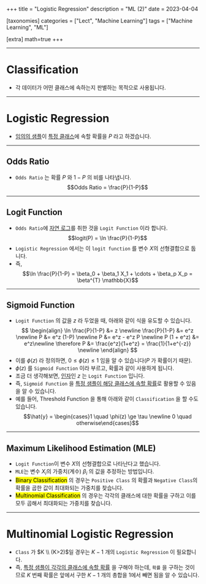 +++
title = "Logistic Regression"
description = "ML (2)"
date = 2023-04-04

[taxonomies]
categories = ["Lect", "Machine Learning"]
tags = ["Machine Learning", "ML"]

[extra]
math=true
+++

---

# Classification
- 각 데이터가 어떤 클래스에 속하는지 판별하는 목적으로 사용됩니다.

---

# Logistic Regression
- <u>임의의 샘플</u>이 <u>특정 클래스</u>에 속할 확률을 $P$ 라고 하겠습니다.

---

## Odds Ratio
- `Odds Ratio` 는 확률 $P$ 와 $1-P$ 의 비를 나타냅니다.
$$Odds Ratio = \frac{P}{1-P}$$

---

## Logit Function
- `Odds Ratio`에 <u>자연 로그</u>를 취한 것을 `Logit Function` 이라 합니다.
$$logit(P) = \ln \frac{P}{1-P}$$
- `Logistic Regression` 에서는 이 `logit function` 를 변수 $X$의 선형결합으로 둡니다.
- 즉,
$$\ln \frac{P}{1-P} = \beta_0 + \beta_1 X_1 + \cdots + \beta_p X_p = \beta^{T} \mathbb{X}$$

---

## Sigmoid Function
- `Logit Function` 의 값을 $z$ 라 두었을 때, 아래와 같이 식을 유도할 수 있습니다.
$$
\begin{align}
\ln \frac{P}{1-P} &= z \newline
\frac{P}{1-P} &= e^z \newline
P &= e^z (1-P) \newline
P &= e^z - e^z P \newline
P (1 + e^z) &= e^z\newline
\therefore P &= \frac{e^z}{1+e^z} = \frac{1}{1+e^{-z}} \newline
\end{align}
$$
- 이를 $\phi(z)$ 라 정의하면, $0 \le \phi(z) \le 1$ 임을 알 수 있습니다($P$ 가 확률이기 때문).
- $\phi(z)$ 를 `Sigmoid Function` 이라 부르고, 확률과 같이 사용하게 됩니다.
- 조금 더 생각해보면, <u>인자</u>인 $z$ 는 `Logit Function` 입니다.
- 즉, `Sigmoid Function` 을  <u>특정 샘플이 해당 클래스에 속할 확률</u>로 활용할 수 있음을 알 수 있습니다.
- 예를 들어, Threshold Function 을 통해 아래와 같이 `Classification` 을 할 수도 있습니다.
$$\hat{y} = \begin{cases}1 \quad \phi(z) \ge \tau \newline 0 \quad otherwise\end{cases}$$

---

## Maximum Likelihood Estimation (MLE)
- `Logit Function`이 변수 $X$의 선형결합으로 나타난다고 했습니다.
- `MLE`는 변수 $X_i$의 가중치(계수) $\beta_i$ 의 값을 추정하는 방법입니다.
- <mark>Binary Classification</mark> 의 경우는 `Positive Class` 의 확률과 `Negative Class`의 확률을 곱한 값이 최대화되는 가중치를 찾습니다.
- <mark>Multinomial Classification</mark> 의 경우는 각각의 클래스에 대한 확률을 구하고 이를 모두 곱해서 최대화되는 가중치를 찾습니다.

---

# Multinomial Logistic Regression
- `Class` 가 $K \\ (K>2)$일 경우는 $K - 1$ 개의 `Logistic Regression` 이 필요합니다.
- 즉, <u>특정 샘플이 각각의 클래스에 속할 확률</u> 을 구해야 하는데, `확률` 을 구하는 것이므로 $K$ 번째 확률은 앞에서 구한 $K-1$ 개의 총합을 $1$에서 빼면 됨을 알 수 있습니다.
